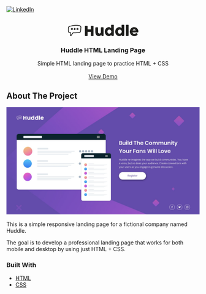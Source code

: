 [![LinkedIn][linkedin-shield]][linkedin-url]

<br />
<div align="center">
  <a href="https://github.com/github_username/repo_name">
    <img src="./docs/images/logo.png" alt="Logo" width="185" height="31">
  </a>

<h3 align="center">Huddle HTML Landing Page</h3>

  <p align="center">
    Simple HTML landing page to practice HTML + CSS 
    <br />
    <br />
    <a href="https://google.es">View Demo</a>
  </p>
</div>

## About The Project

![Product Name Screen Shot][product-screenshot]

This is a simple responsive landing page for a fictional company named Huddle.

The goal is to develop a professional landing page that works for both mobile and desktop by using just HTML + CSS.

### Built With

- [HTML](https://html.spec.whatwg.org/)
- [CSS](https://www.w3.org/wiki/CSSWG)

[product-screenshot]: docs/images/screenshot.png
[linkedin-shield]: https://img.shields.io/badge/-LinkedIn-black.svg?style=for-the-badge&logo=linkedin&colorB=555
[linkedin-url]: https://www.linkedin.com/in/alba-casas/
